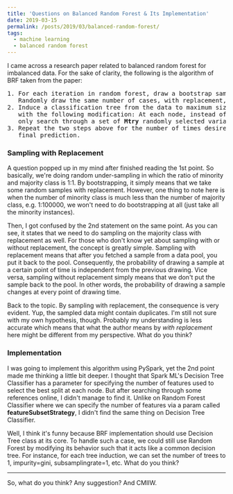 ```yaml
---
title: 'Questions on Balanced Random Forest & Its Implementation'
date: 2019-03-15
permalink: /posts/2019/03/balanced-random-forest/
tags:
  - machine learning
  - balanced random forest
---
```


I came across a research paper related to balanced random forest for imbalanced data. For the sake of clarity, the following is the algorithm of BRF taken from the paper:

<pre>
1. For each iteration in random forest, draw a bootstrap sample from the minority class.
   Randomly draw the same number of cases, with replacement, from the majority class.
2. Induce a classification tree from the data to maximum size, without pruning. The tree is induced with the CART algorithm,
   with the following modification: At each node, instead of searching through all variables for the optimal split,
   only search through a set of <b>Mtry</b> randomly selected variables.
3. Repeat the two steps above for the number of times desired. Aggregate the predictions of the ensemble and make the
   final prediction.
</pre>

### Sampling with Replacement

A question popped up in my mind after finished reading the 1st point. So basically, we're doing random under-sampling in which the ratio of minority and majority class is 1:1. By bootstrapping, it simply means that we take some random samples with replacement. However, one thing to note here is when the number of minority class is much less than the number of majority class, e.g. 1:100000, we won't need to do bootstrapping at all (just take all the minority instances).

Then, I got confused by the 2nd statement on the same point. As you can see, it states that we need to do sampling on the majority class with replacement as well. For those who don't know yet about sampling with or without replacement, the concept is greatly simple. Sampling with replacement means that after you fetched a sample from a data pool, you put it back to the pool. Consequently, the probability of drawing a sample at a certain point of time is independent from the previous drawing. Vice versa, sampling without replacement simply means that we don't put the sample back to the pool. In other words, the probability of drawing a sample changes at every point of drawing time.

Back to the topic. By sampling with replacement, the consequence is very evident. Yup, the sampled data might contain duplicates. I'm still not sure with my own hypothesis, though. Probably my understanding is less accurate which means that what the author means by <i>with replacement</i> here might be different from my perspective. What do you think?

### Implementation

I was going to implement this algorithm using PySpark, yet the 2nd point made me thinking a little bit deeper. I thought that Spark ML's Decision Tree Classifier has a parameter for specifying the number of features used to select the best split at each node. But after searching through some references online, I didn't manage to find it. Unlike on Random Forest Classifier where we can specify the number of features via a param called <b>featureSubsetStrategy</b>, I didn't find the same thing on Decision Tree Classifier.

Well, I think it's funny because BRF implementation should use Decision Tree class at its core. To handle such a case, we could still use Random Forest by modifying its behavior such that it acts like a common decision tree. For instance, for each tree induction, we can set the number of trees to 1, impurity=gini, subsamplingrate=1, etc. What do you think?

---

So, what do you think? Any suggestion? And CMIIW.
